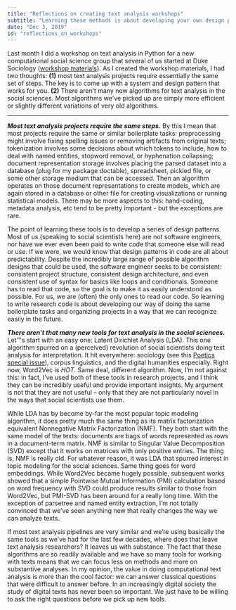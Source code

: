 ```yaml
---
title: "Reflections on creating text analysis workshops"
subtitle: "Learning these methods is about developing your own design patterns and learning the most fundamental approaches."
date: "Dec 3, 2019"
id: "reflections_on_workshops"
---
```


Last month I did a workshop on text analysis in Python for a new computational social science group that several of us started at Duke Sociology ([workshop materials](https://github.com/devincornell/workshops/tree/master/duke_css_workshop_11-08-21)). As I created the workshop materials, I had two thoughts: **(1)** most text analysis projects require essentially the same set of steps. The key is to come up with a system and design pattern that works for you. **(2)** There aren’t many new algorithms for text analysis in the social sciences. Most algorithms we've picked up are simply more efficient or slightly different variations of very old algorithms. 

---

***Most text analysis projects require the same steps.*** By this I mean that most projects require the same or similar boilerplate tasks: preprocessing might involve fixing spelling issues or removing artifacts from original texts; tokenization involves some decisions about which tokens to include, how to deal with named entities, stopword removal, or hyphenation collapsing; document representation storage involves placing the parsed dataset into a database (plug for my package doctable), spreadsheet, pickled file, or some other storage medium that can be accessed. Then an algorithm operates on those document representations to create models, which are again stored in a database or other file for creating visualizations or running statistical models. There may be more aspects to this: hand-coding, metadata analysis, etc tend to be pretty important - but the exceptions are rare.

The point of learning these tools is to develop a series of design patterns. Most of us (speaking to social scientists here) are not software engineers, nor have we ever even been paid to write code that someone else will read or use. If we were, we would know that design patterns in code are all about predictability. Despite the incredibly large range of possible algorithm designs that could be used, the software engineer seeks to be consistent: consistent project structure, consistent design architecture, and even consistent use of syntax for basics like loops and conditionals. Someone has to read that code, so the goal is to make it as easily understood as possible. For us, we are (often) the only ones to read our code. So learning to write research code is about developing our way of doing the same boilerplate tasks and organizing projects in a way that we can recognize easily in the future.

***There aren’t that many new tools for text analysis in the social sciences.*** Let'’'s start with an easy one: Latent Dirichlet Analysis (LDA). This one algorithm spurred on a (perceived) revolution of social scientists doing text analysis for interpretation. It hit everywhere: sociology (see this [Poetics special issue](https://www.sciencedirect.com/journal/poetics/vol/41/issue/6)), corpus linguistics, and the digital humanities especially. Right now, Word2Vec is *HOT*. Same deal, different algorithm. Now, I’m not against this: in fact, I’ve used both of these tools in research projects, and I think they can be incredibly useful and provide important insights. My argument is not that they are not useful – only that they are not particularly novel in the ways that social scientists use them.

While LDA has by become by-far the most popular topic modeling algorithm, it does pretty much the same thing as its matrix factorization equivalent Nonnegative Matrix Factorization (NMF). They both start with the same model of the texts: documents are bags of words represented as rows in a document-term matrix. NMF is similar to Singular Value Decomposition (SVD) except that it works on matrices with only positive entries. The thing is, NMF is really old. For whatever reason, it was LDA that spurred interest in topic modeling for the social sciences. Same thing goes for word embeddings. While Word2Vec became hugely possible, subsequent works showed that a simple Pointwise Mutual Information (PMI) calculation based on word frequency with SVD could produce results similar to those from Word2Vec, but PMI-SVD has been around for a really long time. With the exception of parsetree and named entity extraction, I’m not totally convinced that we’ve seen anything new that really changes the way we can analyze texts.

If most text analysis pipelines are very similar and we’re using basically the same tools as we’ve had for the last few decades, where does that leave text analysis researchers? It leaves us with substance. The fact that these algorithms are so readily available and we have so many tools for working with texts means that we can focus less on methods and more on substantive analyses. In my opinion, the value in doing computational text analysis is more than the cool factor: we can answer classical questions that were difficult to answer before. In an increasingly digital society the study of digital texts has never been so important. We just have to be willing to ask the right questions before we pick up new tools.

